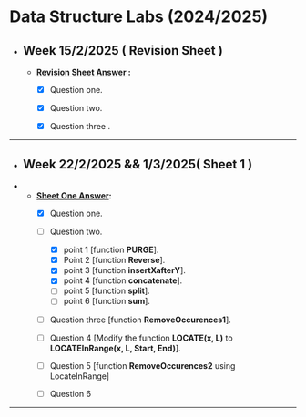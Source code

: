 # Data Structure Labs (2024/2025)

- ## Week 15/2/2025 ( Revision Sheet  ) 

    - **[Revision Sheet Answer](https://github.com/YoussefElbahnihy/Data-structure-sheets/tree/27b136b4519b003987863e2bdd313c894160f31e/introduction%20sheet) :**
	   - [x]  Question one.
	   - [x]  Question two.
	   - [x]  Question three .

  
---

- ## Week 22/2/2025 && 1/3/2025( Sheet 1 )
- 
   - **[Sheet One Answer](https://github.com/YoussefElbahnihy/Data-structure-sheets/blob/27b136b4519b003987863e2bdd313c894160f31e/sheet%201%20/Sheet%20One%20Answer):**
	   - [x] Question one.
	   - [ ] Question two.
	       - [x] point 1 [function **PURGE**].
	       - [x] Point 2 [function **Reverse**].
	       - [x] point 3 [function **insertXafterY**].
	       - [x] point 4 [function **concatenate**].
	       - [ ] point 5 [function **split**].
	       - [ ] point 6 [function **sum**].
	   - [ ] Question three [function **RemoveOccurences1**].
     - [ ] Question 4 [Modify the function **LOCATE(x, L)** to **LOCATEInRange(x, L, Start, End)**].
     - [ ] Question 5 [function **RemoveOccurences2** using LocateInRange]
     - [ ] Question 6
         

---
